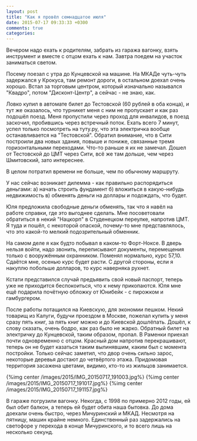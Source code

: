 ```yaml
---
layout: post
title: "Как я провёл семнадцатое июля"
date: 2015-07-17 09:33:33 +0300
comments: true
categories: 
---
```

Вечером надо ехать к родителям, забрать из гаража вагонку, взять инструмент и вместе с отцом ехать к нам. Завтра поедем на участок заниматься светом.

Посему поезал с утра до Кунцевской на машине. На МКАДе чуть-чуть задержался у Крокуса, там ремонт дороги, в остальном доехал очень хорошо. Встал за торговым центром, который изначально назывался "Квадро", потом "Дисконт-Центр", а сейчас - не знаю, как.

Ловко купил в автомате билет до Тестовской (60 рублей в оба конца), и тут же оказалось, что турникет меня с ним не пропускает и как раз подошёл поезд. Меня пропустили через проход для инвалидов, в поезд заскочил, пробившись через встречный поток. Ехать всего 7 минут, успел только посмотреть на туту.ру, что эта электричка вообще останавливается на "Тестовской". Обратил внимание, что в Сити построили два новых здания, повыше и пониже, связанные тремя горизонтальными переходами. Что-то раньше я их не замечал. Дошел от Тестовской до ЦМТ через Сити, всё же там дольше, чем через Шмитовский, зато интереснее.

В целом потратил времени не больше, чем по обычному маршруту.

У нас сейчас возникает дилемма - как правильно распорядиться деньгами: а) начать строить фундамент б) вложиться в какую-нибудь недвижимость в) обменять деньги на доллары и подождать, что будет.

Юля предложила свободные деньги обменять, так что я навёл на работе справки, где это выгоднее сделать. Мне посоветовали обратиться в некий "Нацкорп" в Студенецком переулке, напротив ЦМТ. Я туда и пошёл, с некоторой опаской, почему-то мне представлялось, что это какой-то мелкий подозрительный обменник. 

На самом деле я как будто побывал в каком-то Форт-Ноксе. В дверь нельзя войти, надо звонить, переписывают документы, перемещения только с вооружённым охранником. Поменял нормально, курс 57,10. Сдаётся мне, осенью курс будет расти. С другой стороны, если я накуплю побольше долларов, то курс наверняка рухнет.

Кстати представился случай предъявить свой новый паспорт, теперь уже не приходится беспокоиться, что к нему прикопаются. Юля мне ещё подарила почётную обложку от Юнибейк - с пирожком и гамбургером.

После работы потащился на Киевскую, для экономии пешком. Некий товарищ из Калуги, будучи проездом в Москве, пожелал купить у меня сразу пять книг, за пять книг можно и до Киевской дошлёпать. Дошёл, к слову сказать, очень бодро, как раз было не жарко. Обратный билет на электричку до Кунцевской, таким образом, пропал. В Раменки приехал почти одновременно с отцом. Красный дом напротив перекрашивают, теперь он не будет казаться таким вылинявшим, каким был с момента постройки. Только сейчас заметил, что двор очень сильно зарос, некоторые деревья достают до четвёртого этажа. Придомовая территория засажена цветами, видимо, кто-то из жильцов занимается.

{%img center /images/2015/IMG_20150717_191003.jpg%}
{%img center /images/2015/IMG_20150717_191017.jpg%}
{%img center /images/2015/IMG_20150717_191157.jpg%}

В гараже погрузили вагонку. Некогда, с 1998 по примерно 2012 годы, ей был обит балкон, а теперь ей будет обита наша бытовка. До дома доехали очень быстро, через Мичуринский и МКАД. Несмотря на пятницу, машин крайне немного. Единственный раз задержались на светофоре у перехода в конце Мичуринского, и то всего лишь на несколько секунд.